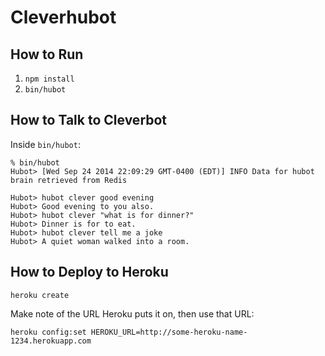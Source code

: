 # Cleverhubot

## How to Run

1. `npm install`
1. `bin/hubot`

## How to Talk to Cleverbot

Inside `bin/hubot`:

    % bin/hubot
    Hubot> [Wed Sep 24 2014 22:09:29 GMT-0400 (EDT)] INFO Data for hubot brain retrieved from Redis

    Hubot> hubot clever good evening
    Hubot> Good evening to you also.
    Hubot> hubot clever "what is for dinner?"
    Hubot> Dinner is for to eat.
    Hubot> hubot clever tell me a joke
    Hubot> A quiet woman walked into a room.

## How to Deploy to Heroku

    heroku create

Make note of the URL Heroku puts it on, then use that URL:

    heroku config:set HEROKU_URL=http://some-heroku-name-1234.herokuapp.com
